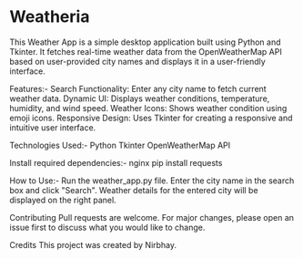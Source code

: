 # Weatheria
This Weather App is a simple desktop application built using Python and Tkinter. It fetches real-time weather data from the OpenWeatherMap API based on user-provided city names and displays it in a user-friendly interface.

Features:-
Search Functionality: Enter any city name to fetch current weather data.
Dynamic UI: Displays weather conditions, temperature, humidity, and wind speed.
Weather Icons: Shows weather condition using emoji icons.
Responsive Design: Uses Tkinter for creating a responsive and intuitive user interface.

Technologies Used:-
Python
Tkinter
OpenWeatherMap API

Install required dependencies:-
nginx
  pip install requests

How to Use:-
Run the weather_app.py file.
Enter the city name in the search box and click "Search".
Weather details for the entered city will be displayed on the right panel.

Contributing
Pull requests are welcome. For major changes, please open an issue first to discuss what you would like to change.

Credits
This project was created by Nirbhay.
